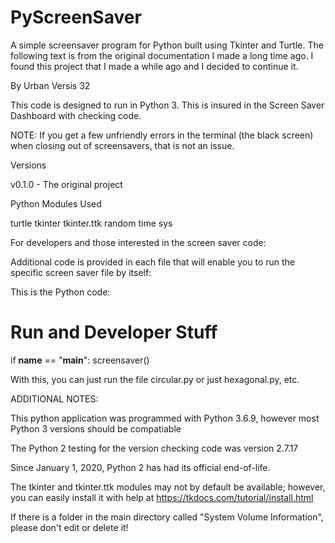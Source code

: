 # PyScreenSaver
A simple screensaver program for Python built using Tkinter and Turtle. The following text is from the original documentation I made a long time ago. I found this project that I made a while ago and I decided to continue it.

By Urban Versis 32

This code is designed to run in Python 3. This is insured in the Screen Saver Dashboard with checking code.

NOTE: If you get a few unfriendly errors in the terminal (the black screen) when closing out of screensavers, that is not an issue.

Versions

v0.1.0 - The original project

Python Modules Used

turtle
tkinter
tkinter.ttk
random
time
sys

For developers and those interested in the screen saver code:

Additional code is provided in each file that will enable you to run the specific screen saver file by itself:

This is the Python code:

# Run and Developer Stuff
if __name__ == "__main__":
    screensaver()


With this, you can just run the file circular.py or just hexagonal.py, etc.

ADDITIONAL NOTES:

This python application was programmed with Python 3.6.9, however most Python 3 versions should be compatiable

The Python 2 testing for the version checking code was version 2.7.17

Since January 1, 2020, Python 2 has had its official end-of-life.

The tkinter and tkinter.ttk modules may not by default be available; however, you can easily install it with help at https://tkdocs.com/tutorial/install.html

If there is a folder in the main directory called "System Volume Information", please don't edit or delete it!

